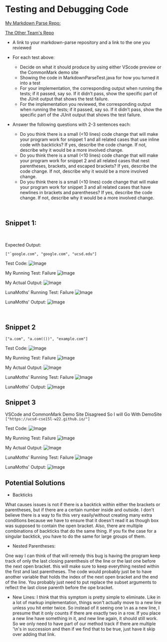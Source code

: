# Testing and Debugging Code

[My Markdown Parse Repo:](https://github.com/EShults2124/markdown-parse) 

[The Other Team's Repo](https://github.com/austin-li/CSE15L-TheLunaMoths)

* A link to your markdown-parse repository and a link to the one you reviewed

* For each test above: 
    * Decide on what it should produce by using either VScode preview or the CommonMark demo site
    * Showing the code in MarkdownParseTest.java for how you turned it into a test
    * For your implementation, the corresponding output when running the tests; if it passed, say so. If it didn’t pass, show the specific part of the JUnit output that shows the test failure.
    * For the implementation you reviewed, the corresponding output when running the tests; if it passed, say so. If it didn’t pass, show the specific part of the JUnit output that shows the test failure.
* Answer the following questions with 2-3 sentences each:
    * Do you think there is a small (<10 lines) code change that will make your program work for snippet 1 and all related cases that use inline code with backticks? If yes, describe the code change. If not, describe why it would be a more involved change.
    * Do you think there is a small (<10 lines) code change that will make your program work for snippet 2 and all related cases that nest parentheses, brackets, and escaped brackets? If yes, describe the code change. If not, describe why it would be a more involved change.
    * Do you think there is a small (<10 lines) code change that will make your program work for snippet 3 and all related cases that have newlines in brackets and parentheses? If yes, describe the code change. If not, describe why it would be a more involved change.

<br/>

## Snippet 1:

<br/>

Expected Output: 

```["`google.com", "google.com", "ucsd.edu"]```

Test Code:
![Image](Snippet1TestCode.png)

My Running Test: Failure
![Image](Snippet1Test.png)

My Actual Output:
![Image](Snippet1RealOutput.png)
 
LunaMoths' Running Test: Failure
![Image](SnippetRemoteTest.png)

LunaMoths' Output: 
![Image](Snippet1LunaMothsRealOutput.png)

<br/>

## Snippet 2

```["a.com", "a.com(())", "example.com"]```

Test Code:
![Image](Snippet2TestCode.png)

My Running Test: Failure
![Image](SnippetLocalTest.png)

My Actual Output:
![Image](Snippet2RealOutput.png)

LunaMoths' Running Test: Failure
![Image](SnippetRemoteTest.png)

LunaMoths' Output: 
![Image](Snippet2LunaMothsRealOutput.png)

## Snippet 3

VSCode and CommonMark Demo Site Disagreed So I will Go With DemoSite
```["https://ucsd-cse15l-w22.github.io/"]```

Test Code:
![Image](Snippet3TestCode.png)

My Running Test: Failure
![Image](SnippetLocalTest.png)

My Actual Output:
![Image](Snippet3RealOutput.png)

LunaMoths' Running Test: Failure
![Image](SnippetRemoteTest.png)

LunaMoths' Output: 
![Image](Snippet3LunaMothsRealOutput.png)

## Potential Solutions

* Backticks 

What causes issues is not if there is a backtick within either the brackets or parentheses, but if there are a certain number inside and outside. I don't believe there is a way to fix this very easily/without creating many extra conditions because we have to ensure that it doesn't read it as though box was supposed to contain the open bracket. Also, there are multiple combinations of backticks that do the same thing. If you fix the case for a singular backtick, you have to do the same for large groups of them.

* Nested Parentheses:

One way I can think of that will remedy this bug is having the program keep track of only the last closing parenthesis of the line or the last one before the next open bracket. this will make sure to keep everything nested within the first and last parentheses. The code would probably just be to have another variable that holds the index of the next open bracket and the end of the line. You probably just need to put replace the subset arguments to reflect the last close parenth before the ope bracket.

* New Lines: I think that this symptom is pretty simple to eliminate. Like in a lot of markup implementation, things won't actually move to a new line unless you hit enter twice. So instead of it seeing one \n as a new line, I presume that it only counts if there are exactly two in a row. If you place a new line have something in it, and new line again, it should still work. So we only need to have part of our method track if there are multiple '\n's in succession and then if we find that to be true, just have it skip over adding that link. 
